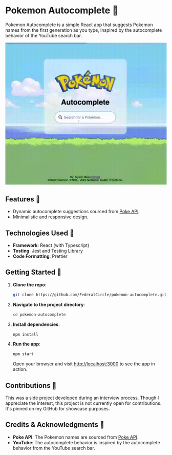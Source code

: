 # Pokemon Autocomplete 🚀

Pokemon Autocomplete is a simple React app that suggests Pokemon names from the first generation as you type, inspired by the autocomplete behavior of the YouTube search bar.

![Demo GIF](src/assets/demo.gif)

## Features 🌟

- Dynamic autocomplete suggestions sourced from [Poke API](https://pokeapi.co/).
- Minimalistic and responsive design.

## Technologies Used 💼

- **Framework**: React (with Typescript)
- **Testing**: Jest and Testing Library
- **Code Formatting**: Prettier

## Getting Started 🏁

1. **Clone the repo**:
   ```bash
   git clone https://github.com/FederalCircle/pokemon-autocomplete.git
   ```
2. **Navigate to the project directory**:
   ```bash
   cd pokemon-autocomplete
   ```
3. **Install dependencies**:
   ```bash
   npm install
   ```
4. **Run the app**:
   ```bash
   npm start
   ```
   Open your browser and visit [http://localhost:3000](http://localhost:3000) to see the app in action.

## Contributions 🤝

This was a side project developed during an interview process. Though I appreciate the interest, this project is not currently open for contributions. It's pinned on my GitHub for showcase purposes.

## Credits & Acknowledgments 🙏

- **Poke API**: The Pokemon names are sourced from [Poke API](https://pokeapi.co/).
- **YouTube**: The autocomplete behavior is inspired by the autocomplete behavior from the YouTube search bar.
